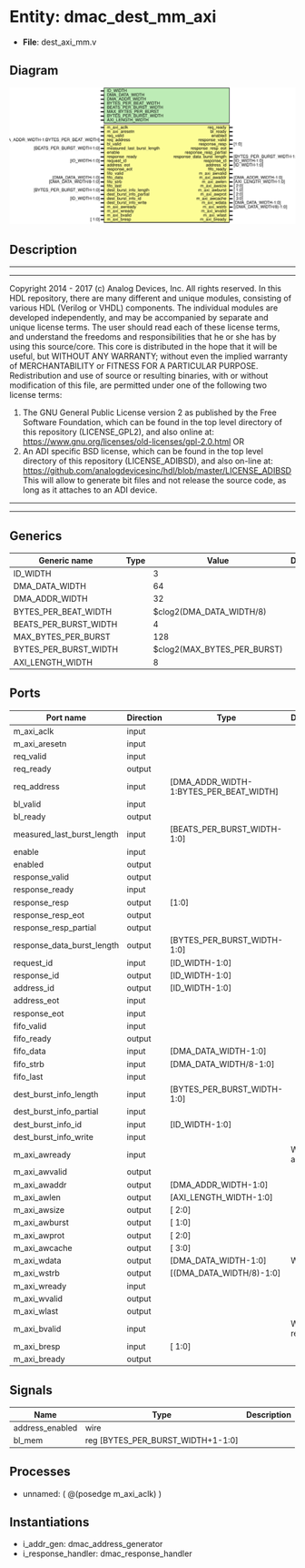 # Entity: dmac_dest_mm_axi

- **File**: dest_axi_mm.v
## Diagram

![Diagram](dest_axi_mm.svg "Diagram")
## Description

***************************************************************************
 ***************************************************************************
 Copyright 2014 - 2017 (c) Analog Devices, Inc. All rights reserved.
 In this HDL repository, there are many different and unique modules, consisting
 of various HDL (Verilog or VHDL) components. The individual modules are
 developed independently, and may be accompanied by separate and unique license
 terms.
 The user should read each of these license terms, and understand the
 freedoms and responsibilities that he or she has by using this source/core.
 This core is distributed in the hope that it will be useful, but WITHOUT ANY
 WARRANTY; without even the implied warranty of MERCHANTABILITY or FITNESS FOR
 A PARTICULAR PURPOSE.
 Redistribution and use of source or resulting binaries, with or without modification
 of this file, are permitted under one of the following two license terms:
   1. The GNU General Public License version 2 as published by the
      Free Software Foundation, which can be found in the top level directory
      of this repository (LICENSE_GPL2), and also online at:
      <https://www.gnu.org/licenses/old-licenses/gpl-2.0.html>
 OR
   2. An ADI specific BSD license, which can be found in the top level directory
      of this repository (LICENSE_ADIBSD), and also on-line at:
      https://github.com/analogdevicesinc/hdl/blob/master/LICENSE_ADIBSD
      This will allow to generate bit files and not release the source code,
      as long as it attaches to an ADI device.
 ***************************************************************************
 ***************************************************************************
 
## Generics

| Generic name          | Type | Value                       | Description |
| --------------------- | ---- | --------------------------- | ----------- |
| ID_WIDTH              |      | 3                           |             |
| DMA_DATA_WIDTH        |      | 64                          |             |
| DMA_ADDR_WIDTH        |      | 32                          |             |
| BYTES_PER_BEAT_WIDTH  |      | $clog2(DMA_DATA_WIDTH/8)    |             |
| BEATS_PER_BURST_WIDTH |      | 4                           |             |
| MAX_BYTES_PER_BURST   |      | 128                         |             |
| BYTES_PER_BURST_WIDTH |      | $clog2(MAX_BYTES_PER_BURST) |             |
| AXI_LENGTH_WIDTH      |      | 8                           |             |
## Ports

| Port name                  | Direction | Type                                    | Description    |
| -------------------------- | --------- | --------------------------------------- | -------------- |
| m_axi_aclk                 | input     |                                         |                |
| m_axi_aresetn              | input     |                                         |                |
| req_valid                  | input     |                                         |                |
| req_ready                  | output    |                                         |                |
| req_address                | input     | [DMA_ADDR_WIDTH-1:BYTES_PER_BEAT_WIDTH] |                |
| bl_valid                   | input     |                                         |                |
| bl_ready                   | output    |                                         |                |
| measured_last_burst_length | input     | [BEATS_PER_BURST_WIDTH-1:0]             |                |
| enable                     | input     |                                         |                |
| enabled                    | output    |                                         |                |
| response_valid             | output    |                                         |                |
| response_ready             | input     |                                         |                |
| response_resp              | output    | [1:0]                                   |                |
| response_resp_eot          | output    |                                         |                |
| response_resp_partial      | output    |                                         |                |
| response_data_burst_length | output    | [BYTES_PER_BURST_WIDTH-1:0]             |                |
| request_id                 | input     | [ID_WIDTH-1:0]                          |                |
| response_id                | output    | [ID_WIDTH-1:0]                          |                |
| address_id                 | output    | [ID_WIDTH-1:0]                          |                |
| address_eot                | input     |                                         |                |
| response_eot               | input     |                                         |                |
| fifo_valid                 | input     |                                         |                |
| fifo_ready                 | output    |                                         |                |
| fifo_data                  | input     | [DMA_DATA_WIDTH-1:0]                    |                |
| fifo_strb                  | input     | [DMA_DATA_WIDTH/8-1:0]                  |                |
| fifo_last                  | input     |                                         |                |
| dest_burst_info_length     | input     | [BYTES_PER_BURST_WIDTH-1:0]             |                |
| dest_burst_info_partial    | input     |                                         |                |
| dest_burst_info_id         | input     | [ID_WIDTH-1:0]                          |                |
| dest_burst_info_write      | input     |                                         |                |
| m_axi_awready              | input     |                                         | Write address  |
| m_axi_awvalid              | output    |                                         |                |
| m_axi_awaddr               | output    | [DMA_ADDR_WIDTH-1:0]                    |                |
| m_axi_awlen                | output    | [AXI_LENGTH_WIDTH-1:0]                  |                |
| m_axi_awsize               | output    | [ 2:0]                                  |                |
| m_axi_awburst              | output    | [ 1:0]                                  |                |
| m_axi_awprot               | output    | [ 2:0]                                  |                |
| m_axi_awcache              | output    | [ 3:0]                                  |                |
| m_axi_wdata                | output    | [DMA_DATA_WIDTH-1:0]                    | Write data     |
| m_axi_wstrb                | output    | [(DMA_DATA_WIDTH/8)-1:0]                |                |
| m_axi_wready               | input     |                                         |                |
| m_axi_wvalid               | output    |                                         |                |
| m_axi_wlast                | output    |                                         |                |
| m_axi_bvalid               | input     |                                         | Write response |
| m_axi_bresp                | input     | [ 1:0]                                  |                |
| m_axi_bready               | output    |                                         |                |
## Signals

| Name            | Type                              | Description |
| --------------- | --------------------------------- | ----------- |
| address_enabled | wire                              |             |
| bl_mem          | reg [BYTES_PER_BURST_WIDTH+1-1:0] |             |
## Processes
- unnamed: ( @(posedge m_axi_aclk) )
## Instantiations

- i_addr_gen: dmac_address_generator
- i_response_handler: dmac_response_handler
